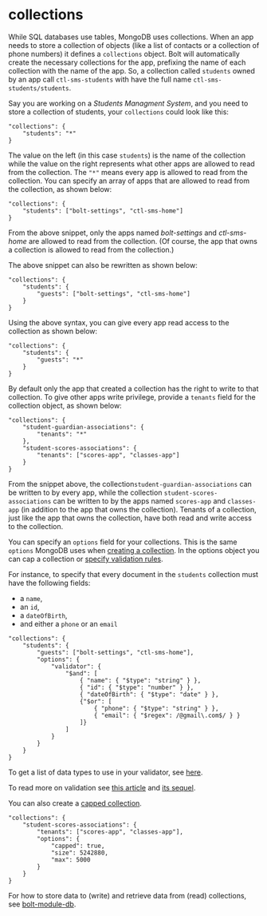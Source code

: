 # collections

While SQL databases use tables, MongoDB uses collections. When an app needs to store a collection of objects \(like a list of contacts or a collection of phone numbers\) it defines a `collections` object. Bolt will automatically create the necessary collections for the app, prefixing the name of each collection with the name of the app. So, a collection called `students` owned by an app call `ctl-sms-students` with have the full name `ctl-sms-students/students`.

Say you are working on a _Students Managment System_, and you need to store a collection of students, your `collections` could look like this:

```
"collections": {
    "students": "*"
}
```

The value on the left \(in this case `students`\) is the name of the collection while the value on the right represents what other apps are allowed to read from the collection. The `"*"` means every app is allowed to read from the collection. You can specify an array of apps that are allowed to read from the collection, as shown below:

```
"collections": {
    "students": ["bolt-settings", "ctl-sms-home"]
}
```

From the above snippet, only the apps named _bolt-settings_ and _ctl-sms-home_ are allowed to read from the collection. \(Of course, the app that owns a collection is allowed to read from the collection.\)

The above snippet can also be rewritten as shown below:

```
"collections": {
    "students": {
        "guests": ["bolt-settings", "ctl-sms-home"]
    }
}
```

Using the above syntax, you can give every app read access to the collection as shown below:

```
"collections": {
    "students": {
        "guests": "*"
    }
}
```

By default only the app that created a collection has the right to write to that collection. To give other apps write privilege, provide a `tenants` field for the collection object, as shown below:

```
"collections": {
    "student-guardian-associations": {
        "tenants": "*"
    },
    "student-scores-associations": {
        "tenants": ["scores-app", "classes-app"]
    }
}
```

From the snippet above, the collection`student-guardian-associations` can be written to by every app, while the collection `student-scores-associations` can be written to by the apps named `scores-app` and `classes-app` \(in addition to the app that owns the collection\). Tenants of a collection, just like the app that owns the collection, have both read and write access to the collection.

You can specify an `options` field for your collections. This is the same `options` MongoDB uses when [creating a collection](https://docs.mongodb.com/manual/reference/method/db.createCollection/). In the options object you can cap a collection or [specify validation rules](https://docs.mongodb.com/manual/core/document-validation/).

For instance, to specify that every document in the `students` collection must have the following fields:

* a `name`, 
* an `id`, 
* a `dateOfBirth`,
* and either a `phone` or an `email`

```
"collections": {
    "students": {
        "guests": ["bolt-settings", "ctl-sms-home"],
        "options": {
            "validator": {
                "$and": [
                    { "name": { "$type": "string" } },
                    { "id": { "$type": "number" } },
                    { "dateOfBirth": { "$type": "date" } },
                    {"$or": [
                        { "phone": { "$type": "string" } },
                        { "email": { "$regex": /@gmail\.com$/ } }
                    ]}
                ]
            }
        }
    }
}
```

To get a list of data types to use in your validator, see [here](https://docs.mongodb.com/manual/reference/operator/query/type/).

To read more on validation see [this article](https://www.mongodb.com/blog/post/document-validation-part-1-adding-just-the-right-amount-of-control-over-your-documents) and [its sequel](https://www.mongodb.com/blog/post/document-validation-part-2-putting-it-all-together-a-tutorial).

You can also create a [capped collection](https://docs.mongodb.com/manual/core/capped-collections/).

```
"collections": {
    "student-scores-associations": {
        "tenants": ["scores-app", "classes-app"],
        "options": {
            "capped": true,
            "size": 5242880,
            "max": 5000
        }
    }
}
```

For how to store data to \(write\) and retrieve data from \(read\) collections, see [bolt-module-db](/bolt-module-db.md).

